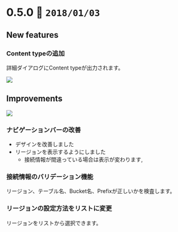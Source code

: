 0.5.0   :calendar: `2018/01/03` 
===============================


## New features

### Content typeの追加

詳細ダイアログにContent typeが出力されます。

![](https://dl.dropboxusercontent.com/s/3dxxunragjg07b7/0.5.0-1.png)


## Improvements

![](https://dl.dropboxusercontent.com/s/avx9shw0803955l/0.5.0-2.gif)

### ナビゲーションバーの改善

* デザインを改善しました
* リージョンを表示するようにしました
  - 接続情報が間違っている場合は表示が変わります,

### 接続情報のバリデーション機能

リージョン、テーブル名、Bucket名、Prefixが正しいかを検査します。

### リージョンの設定方法をリストに変更

リージョンをリストから選択できます。

